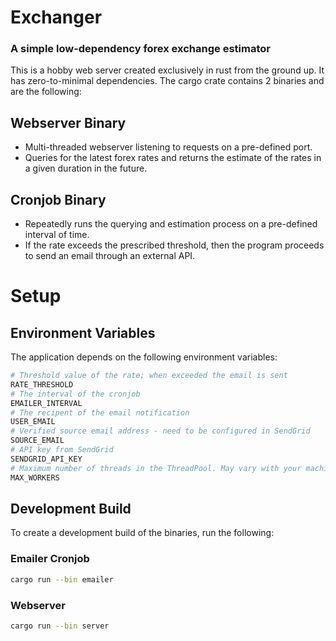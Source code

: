 # Exchanger
### A simple low-dependency forex exchange estimator
This is a hobby web server created exclusively in rust from the ground up. It has zero-to-minimal dependencies. The cargo crate contains 2 binaries and are the following:
## Webserver Binary
- Multi-threaded webserver listening to requests on a pre-defined port. 
- Queries for the latest forex rates and returns the estimate of the rates in a given duration in the future. 

## Cronjob Binary
- Repeatedly runs the querying and estimation process on a pre-defined interval of time.
- If the rate exceeds the prescribed threshold, then the program proceeds to send an email through an external API. 

# Setup
## Environment Variables
The application depends on the following environment variables:
```bash
# Threshold value of the rate; when exceeded the email is sent
RATE_THRESHOLD
# The interval of the cronjob
EMAILER_INTERVAL
# The recipent of the email notification
USER_EMAIL
# Verified source email address - need to be configured in SendGrid 
SOURCE_EMAIL
# API key from SendGrid
SENDGRID_API_KEY
# Maximum number of threads in the ThreadPool. May vary with your machine.
MAX_WORKERS
```
## Development Build
To create a development build of the binaries, run the following:
### Emailer Cronjob
```bash
cargo run --bin emailer
```
### Webserver
```bash
cargo run --bin server
```
